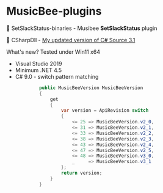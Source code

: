 # MusicBee-plugins

:file_folder: SetSlackStatus-binaries - Musibee **SetSlackStatus** plugin

:file_folder: CSharpDll - [My updated version of C# Source 3.1](https://getmusicbee.com/help/api/)

What's new? Tested under Win11 x64

* Visual Studio 2019
* Minimum .NET 4.5
* C# 9.0 - switch pattern matching

```csharp
            public MusicBeeVersion MusicBeeVersion
            {
                get
                {
                    var version = ApiRevision switch
                    {
                        <= 25 => MusicBeeVersion.v2_0,
                        <= 31 => MusicBeeVersion.v2_1,
                        <= 33 => MusicBeeVersion.v2_2,
                        <= 38 => MusicBeeVersion.v2_3,
                        <= 43 => MusicBeeVersion.v2_4,
                        <= 47 => MusicBeeVersion.v2_5,
                        <= 48 => MusicBeeVersion.v3_0,
                        _     => MusicBeeVersion.v3_1
                    };
                    return version;
                }
            }
```